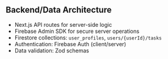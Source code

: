 ## Backend/Data Architecture
- Next.js API routes for server-side logic
- Firebase Admin SDK for secure server operations
- Firestore collections: `user_profiles`, `users/{userId}/tasks`
- Authentication: Firebase Auth (client/server)
- Data validation: Zod schemas
